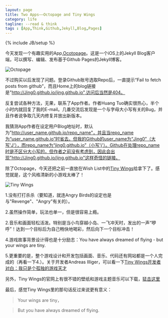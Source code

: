 ```yaml
---
layout: page
title: Two Apps——Octopage and Tiny Wings
category: life
tagline: --read & think
tags : [App,Think,Github,Jekyll,Blog,Pages]
---
```

{% include JB/setup %}

今天发现一个有趣实用的App,[Ocotopage](https://itunes.apple.com/cn/app/octopage-blogging-jekyll-markdown/id649843345?mt=8)。这是一个iOS上的Jekyll Blog客户端，可以撰写、编辑、发布基于Github Pages的Jekyll博客。

![Octopage](http://pic.yupoo.com/jok3r/DwSE8clZ/medish.jpg)

不过购买以后发现了问题。登录Github账号选取Repo后，一直提示“Fail to fetch posts from github”，而且Home上的blog链接是"http://Jing0.github.io/jing.github.io",访问后当然是404。

反复尝试各种方法，无果，联系了App作者。作者Huang Tuo确实很热心，半个小时内就回复了我的E-mail。几番交流后发现是一个与字母大小写有关的Bug，并且作者说争取几天内修复并放出新版本。

我猜测App作者在设定用户Blog地址时，默认为"http://user_name.github.io/repo_name"，并且当repo_name为“user_name.github.io”时省去。但我的Github的user_name为“Jing0”（大写'J'），而repo_name为“jing0.github.io”（小写'j'）。Github在处理repo_name时是不区分大小写的，但作者之前没有考虑到，因此会出现"http://Jing0.github.io/jing.github.io"这样奇怪的链接。

除了Octopage，今天还把之前一直放在Wish List中的[Tiny Wings](https://itunes.apple.com/cn/app/tiny-wings/id417817520?mt=8)给拿下了。感觉就是，这个风格清新的小游戏太棒了！

![Tiny Wings](http://pic.yupoo.com/jok3r/DwSC86xv/medish.jpg)

1.没有打打杀杀（要知道，就连Angry Birds的设定也是与"Revenge"、"Angry"有关的）。

2.虽然操作简单，玩法也单一，但是很容易上瘾。

2.音乐和画面轻松活泼。特别是当小鸟穿越小岛、一飞冲天时，发出的一声“咿呼”！达到一个目标后为自己畅快地喝彩，然后向下一个目标冲击！

4.游戏故事背景设计得也是十分励志：You have always dreamed of flying - but your wings are tiny.

5.更重要的是，整个游戏设计和开发包括画面、音乐、代码还有网站都是一个人完成的（再看一下4.）。关于开发者Andreas Illiger，可以看一下[Tiny Wings开发者对白：我只是个孤独的游戏天才](http://www.csdn.net/article/2012-05-14/2805564)

另外，Tiny Wings的官网上有很不错的壁纸和游戏主题音乐可以下载，[猛击这里](http://www.andreasilliger.com/)

最后，感觉Tiny Wings里的那句话反过来说更有意义：

>Your wings are tiny，

>But you have always dreamed of flying.